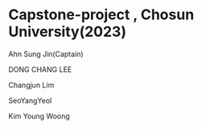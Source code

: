 # Capstone-project , Chosun University(2023)
Ahn Sung Jin(Captain)

DONG CHANG LEE

Changjun Lim

SeoYangYeol

Kim Young Woong

